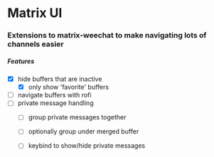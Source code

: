 # Matrix UI
### Extensions to matrix-weechat to make navigating lots of channels easier


##### Features
- [x] hide buffers that are inactive
  - [x] only show 'favorite' buffers
- [ ] navigate buffers with rofi
- [ ] private message handling
  - [ ] group private messages together
  - [ ] optionally group under merged buffer
  - [ ] keybind to show/hide private messages

